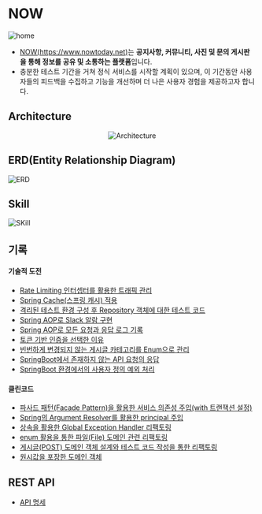 # NOW

![home](https://github.com/hbkuk/now-back-end/assets/109803585/5e96cfb3-70b1-4273-8443-f2fd836185a8)

- [NOW(https://www.nowtoday.net)](https://www.beta.nowtoday.net)는 **공지사항, 커뮤니티, 사진 및 문의 게시판을 통해 정보를 공유 및 소통하는 플랫폼**입니다.
- 충분한 테스트 기간을 거쳐 정식 서비스를 시작할 계획이 있으며, 이 기간동안 사용자들의 피드백을 수집하고 기능을 개선하며 더 나은 사용자 경험을 제공하고자 합니다.  

## Architecture

<p align="center">
  <img src="https://github.com/hbkuk/now-back/assets/109803585/7504abb0-ba68-4970-982a-a20b6e86f8f7" alt="Architecture" width="number" />
</p>

## ERD(Entity Relationship Diagram)

![ERD](https://github.com/hbkuk/blog/assets/109803585/5e94ffd3-cf7e-4d36-a6fd-47b1d5c58bc4)

## Skill

![SKill](https://github.com/hbkuk/now-back-end/assets/109803585/6077e4e5-2946-44b0-b65d-a135f1af6cd6)

## 기록

#### 기술적 도전

- [Rate Limiting 인터셉터를 활용한 트래픽 관리](https://github.com/hbkuk/blog/tree/main/project/Rate%20Limiting%20%EC%9D%B8%ED%84%B0%EC%85%89%ED%84%B0%EB%A5%BC%20%ED%99%9C%EC%9A%A9%ED%95%9C%20%ED%8A%B8%EB%9E%98%ED%94%BD%20%EA%B4%80%EB%A6%AC)
- [Spring Cache(스프링 캐시) 적용](https://github.com/hbkuk/blog/tree/main/project/Spring%20Cache(%EC%8A%A4%ED%94%84%EB%A7%81%20%EC%BA%90%EC%8B%9C)%20%EC%A0%81%EC%9A%A9)
- [격리된 테스트 환경 구성 후  Repository 객체에 대한 테스트 코드](https://github.com/hbkuk/blog/tree/main/project/%EA%B2%A9%EB%A6%AC%EB%90%9C%20%ED%85%8C%EC%8A%A4%ED%8A%B8%20%ED%99%98%EA%B2%BD%20%EA%B5%AC%EC%84%B1%20%ED%9B%84%20%20Repository%20%EA%B0%9D%EC%B2%B4%EC%97%90%20%EB%8C%80%ED%95%9C%20%ED%85%8C%EC%8A%A4%ED%8A%B8%20%EC%BD%94%EB%93%9C)
- [Spring AOP로 Slack 알람 구현](https://github.com/hbkuk/blog/tree/main/project/Spring%20AOP%EB%A1%9C%20Slack%20%EC%95%8C%EB%9E%8C%20%EA%B5%AC%ED%98%84)
- [Spring AOP로 모든 요청과 응답 로그 기록](https://github.com/hbkuk/blog/tree/main/project/Spring%20AOP%EB%A1%9C%20%EB%AA%A8%EB%93%A0%20%EC%9A%94%EC%B2%AD%EA%B3%BC%20%EC%9D%91%EB%8B%B5%20%EB%A1%9C%EA%B7%B8%20%EA%B8%B0%EB%A1%9D)
- [토큰 기반 인증을 선택한 이유](https://github.com/hbkuk/blog/tree/main/project/%ED%86%A0%ED%81%B0%20%EA%B8%B0%EB%B0%98%20%EC%9D%B8%EC%A6%9D%EC%9D%84%20%EC%84%A0%ED%83%9D%ED%95%9C%20%EC%9D%B4%EC%9C%A0)
- [빈번하게 변경되지 않는 게시글 카테고리를 Enum으로 관리](https://github.com/hbkuk/blog/tree/main/project/%EA%B2%8C%EC%8B%9C%EA%B8%80%20%EC%B9%B4%ED%85%8C%EA%B3%A0%EB%A6%AC%20enum)
- [SpringBoot에서 존재하지 않는 API 요청의 응답](https://github.com/hbkuk/blog/tree/main/project/%EC%A1%B4%EC%9E%AC%ED%95%98%EC%A7%80%20%EC%95%8A%EB%8A%94%20API%20%EC%9A%94%EC%B2%AD%EC%9D%98%20%EC%9D%91%EB%8B%B5)
- [SpringBoot 환경에서의 사용자 정의 예외 처리](https://github.com/hbkuk/blog/tree/main/project/%EC%98%88%EC%99%B8%20%EC%B2%98%EB%A6%AC)

#### 클린코드

- [파사드 패턴(Facade Pattern)을 활용한 서비스 의존성 주입(with 트랜잭션 설정)](https://github.com/hbkuk/blog/tree/main/project/%ED%8C%8C%EC%82%AC%EB%93%9C%20%ED%8C%A8%ED%84%B4%EC%9D%84%20%ED%99%9C%EC%9A%A9%ED%95%9C%20%EC%84%9C%EB%B9%84%EC%8A%A4%20%EC%9D%98%EC%A1%B4%EC%84%B1%20%EC%A3%BC%EC%9E%85(with%20%ED%8A%B8%EB%9E%9C%EC%9E%AD%EC%85%98%20%EC%84%A4%EC%A0%95))
- [Spring의 Argument Resolver를 활용한 principal 주입](https://github.com/hbkuk/blog/tree/main/project/Spring%EC%9D%98%20Argument%20Resolver%EB%A5%BC%20%ED%99%9C%EC%9A%A9%ED%95%9C%20principal%20%EC%A3%BC%EC%9E%85)
- [상속을 활용한 Global Exception Handler 리팩토링](https://github.com/hbkuk/blog/tree/main/project/%EC%83%81%EC%86%8D%EC%9D%84%20%ED%99%9C%EC%9A%A9%ED%95%9C%20Global%20Exception%20Handler%20%EB%A6%AC%ED%8C%A9%ED%86%A0%EB%A7%81)
- [enum 활용을 통한 파일(File) 도메인 관련 리팩토링](https://starting-coding.tistory.com/658)
- [게시글(POST) 도메인 객체 설계와 테스트 코드 작성을 통한 리팩토링](https://github.com/hbkuk/blog/tree/main/project/enum%20%ED%99%9C%EC%9A%A9%EC%9D%84%20%ED%86%B5%ED%95%9C%20%ED%8C%8C%EC%9D%BC(File)%20%EB%8F%84%EB%A9%94%EC%9D%B8%20%EA%B4%80%EB%A0%A8%20%EB%A6%AC%ED%8C%A9%ED%86%A0%EB%A7%81)
- [원시값을 포장한 도메인 객체](https://github.com/hbkuk/blog/tree/main/project/%EC%9B%90%EC%8B%9C%EA%B0%92%20%ED%8F%AC%EC%9E%A5)

## REST API

- [API 명세](https://now-apis-daeab.web.app/)
